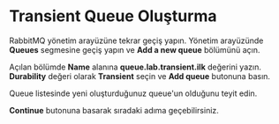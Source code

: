 # Transient Queue Oluşturma

RabbitMQ yönetim arayüzüne tekrar geçiş yapın. Yönetim arayüzünde **Queues** segmesine geçiş yapın ve **Add a new queue** bölümünü açın.

Açılan bölümde **Name** alanına **queue.lab.transient.ilk** değerini yazın. **Durability** değeri olarak **Transient** seçin ve **Add queue** butonuna basın.

Queue listesinde yeni oluşturduğunuz queue'un olduğunu teyit edin.

**Continue** butonuna basarak sıradaki adıma geçebilirsiniz.
